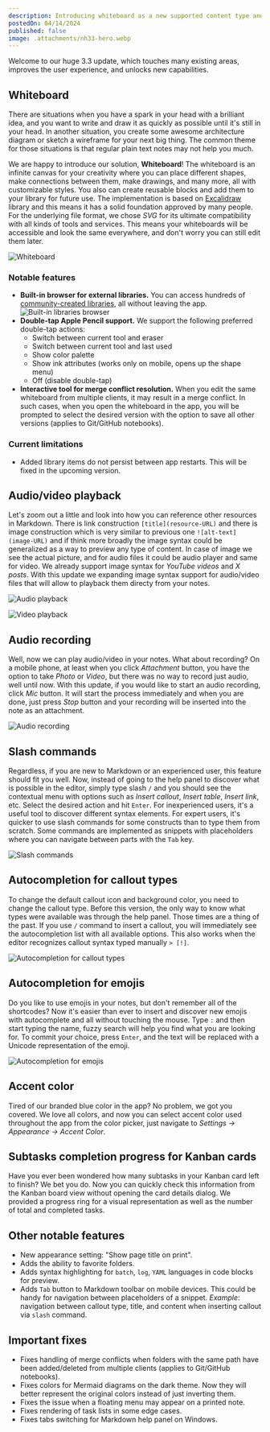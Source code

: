 ```yaml
---
description: Introducing whiteboard as a new supported content type and plenty more
postedOn: 04/14/2024
published: false
image: .attachments/nh33-hero.webp
---
```


Welcome to our huge 3.3 update, which touches many existing areas, improves the user experience, and unlocks new capabilities.

## Whiteboard
There are situations when you have a spark in your head with a brilliant idea, and you want to write and draw it as quickly as possible until it's still in your head. In another situation, you create some awesome architecture diagram or sketch a wireframe for your next big thing. The common theme for those situations is that regular plain text notes may not help you much.

We are happy to introduce our solution, **Whiteboard**! The whiteboard is an infinite canvas for your creativity where you can place different shapes, make connections between them, make drawings, and many more, all with customizable styles. You also can create reusable blocks and add them to your library for future use. The implementation is based on [Excalidraw](https://excalidraw.com) library and this means it has a solid foundation approved by many people. For the underlying file format, we chose _SVG_ for its ultimate compatibility with all kinds of tools and services. This means your whiteboards will be accessible and look the same everywhere, and don't worry you can still edit them later.

![Whiteboard](.attachments/nh33-whiteboard.webp "Whiteboard")

### Notable features
- **Built-in browser for external libraries.** You can access hundreds of [community-created libraries](https://libraries.excalidraw.com), all without leaving the app.
  ![Built-in libraries browser](.attachments/nh33-whiteboard-libraries.webp "Built-in libraries browser")
- **Double-tap Apple Pencil support.** We support the following preferred double-tap actions:
  - Switch between current tool and eraser
  - Switch between current tool and last used
  - Show color palette
  - Show ink attributes (works only on mobile, opens up the shape menu)
  - Off (disable double-tap)
- **Interactive tool for merge conflict resolution.** When you edit the same whiteboard from multiple clients, it may result in a merge conflict. In such cases, when you open the whiteboard in the app, you will be prompted to select the desired version with the option to save all other versions (applies to Git/GitHub notebooks).

### Current limitations
- Added library items do not persist between app restarts. This will be fixed in the upcoming version.

## Audio/video playback
Let's zoom out a little and look into how you can reference other resources in Markdown. There is link construction `[title](resource-URL)` and there is image construction which is very similar to previous one `![alt-text](image-URL)` and if think more broadly the image syntax could be generalized as a way to preview any type of content. In case of image we see the actual picture, and for audio files it could be audio player and same for video. We already support image syntax for _YouTube videos_ and _X posts_. With this update we expanding image syntax support for audio/video files that will allow to playback them directy from your notes.

![Audio playback](.attachments/nh33-audio-playback.webp "Audio playback")

![Video playback](.attachments/nh33-video-playback.webp "Video playback")

## Audio recording
Well, now we can play audio/video in your notes. What about recording? On a mobile phone, at least when you click _Attachment_ button, you have the option to take _Photo_ or _Video_, but there was no way to record just audio, well until now. With this update, if you would like to start an audio recording, click _Mic_ button. It will start the process immediately and when you are done, just press _Stop_ button and your recording will be inserted into the note as an attachment.

![Audio recording](.attachments/nh33-audio-recording.webp "Recording in progress")

## Slash commands
Regardless, if you are new to Markdown or an experienced user, this feature should fit you well. Now, instead of going to the help panel to discover what is possible in the editor, simply type slash `/` and you should see the contextual menu with options such as _Insert callout_, _Insert table_, _Insert link_, etc. Select the desired action and hit `Enter`. For inexperienced users, it's a useful tool to discover different syntax elements. For expert users, it's quicker to use slash commands for some constructs than to type them from scratch. Some commands are implemented as snippets with placeholders where you can navigate between parts with the `Tab` key.

![Slash commands](.attachments/nh33-slash-commands.webp "Slash commands")

## Autocompletion for callout types
To change the default callout icon and background color, you need to change the callout type. Before this version, the only way to know what types were available was through the help panel. Those times are a thing of the past. If you use `/` command to insert a callout, you will immediately see the autocompletion list with all available options. This also works when the editor recognizes callout syntax typed manually `> [!]`.

![Autocompletion for callout types](.attachments/nh33-callout-autocompletion.webp "Autocompletion for callout types")

## Autocompletion for emojis
Do you like to use emojis in your notes, but don't remember all of the shortcodes? Now it's easier than ever to insert and discover new emojis with autocomplete and all without touching the mouse. Type `:` and then start typing the name, fuzzy search will help you find what you are looking for. To commit your choice, press `Enter`, and the text will be replaced with a Unicode representation of the emoji.

![Autocompletion for emojis](.attachments/nh33-emojis-autocompletion.webp "Autocompletion for emojis")

## Accent color
Tired of our branded blue color in the app? No problem, we got you covered. We love all colors, and now you can select accent color used throughout the app from the color picker, just navigate to _Settings -> Appearance -> Accent Color_.

## Subtasks completion progress for Kanban cards
Have you ever been wondered how many subtasks in your Kanban card left to finish? We bet you do. Now you can quickly check this information from the Kanban board view without opening the card details dialog. We provided a progress ring for a visual representation as well as the number of total and completed tasks.

## Other notable features
- New appearance setting: "Show page title on print".
- Adds the ability to favorite folders.
- Adds syntax highlighting for `batch`, `log`, `YAML` languages in code blocks for preview.
- Adds `Tab` button to Markdown toolbar on mobile devices. This could be handy for navigation between placeholders of a snippet. _Example_: navigation between callout type, title, and content when inserting callout via `slash` command.

## Important fixes
- Fixes handling of merge conflicts when folders with the same path have been added/deleted from multiple clients (applies to Git/GitHub notebooks).
- Fixes colors for Mermaid diagrams on the dark theme. Now they will better represent the original colors instead of just inverting them.
- Fixes the issue when a floating menu may appear on a printed note.
- Fixes rendering of task lists in some edge cases.
- Fixes tabs switching for Markdown help panel on Windows.
